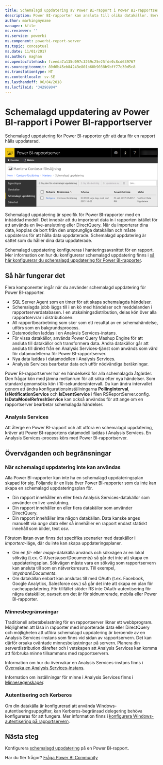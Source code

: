 ```yaml
---
title: Schemalagd uppdatering av Power BI-rapport i Power BI-rapportserver
description: Power BI-rapporter kan ansluta till olika datakällor. Beroende på hur data används, finns olika datakällor tillgängliga.
author: markingmyname
manager: kfile
ms.reviewer: ''
ms.service: powerbi
ms.component: powerbi-report-server
ms.topic: conceptual
ms.date: 11/01/2017
ms.author: maghan
ms.openlocfilehash: fceeda7a135d097c3269c25e25fde0c8cd639767
ms.sourcegitcommit: 80d6b45eb84243e801b60b9038b9bff77c30d5c8
ms.translationtype: HT
ms.contentlocale: sv-SE
ms.lasthandoff: 06/04/2018
ms.locfileid: "34296904"
---
```

# <a name="power-bi-report-scheduled-refresh-in-power-bi-report-server"></a>Schemalagd uppdatering av Power BI-rapport i Power BI-rapportserver
Schemalagd uppdatering för Power BI-rapporter gör att data för en rapport hålls uppdaterad.

![Schemalagd uppdatering i Power BI-rapportserver](media/scheduled-refresh/scheduled-refresh-success.png)

Schemalagd uppdatering är specifik för Power BI-rapporter med en inbäddad modell. Det innebär att du importerat data in i rapporten istället för att använda en live-anslutning eller DirectQuery. När du importerar dina data, kopplas de bort från den ursprungliga datakällan och måste uppdateras för att hålla data uppdaterade. Schemalagd uppdatering är sättet som du håller dina data uppdaterade.

Schemalagd uppdatering konfigureras i hanteringsavsnittet för en rapport. Mer information om hur du konfigurerar schemalagd uppdatering finns i [så här konfigurerar du schemalagd uppdatering för Power BI-rapporter](configure-scheduled-refresh.md).

## <a name="how-this-works"></a>Så här fungerar det
Flera komponenter ingår när du använder schemalagd uppdatering för Power BI-rapporter.

* SQL Server Agent som en timer för att skapa schemalagda händelser.
* Schemalagda jobb läggs till i en kö med händelser och meddelanden i rapportserverdatabasen. I en utskalningsdistribution, delas kön över alla rapportservrar i distributionen.
* All rapportbearbetning som sker som ett resultat av en schemahändelse, utförs som en bakgrundsprocess.
* Datamodellen laddas i en Analysis Services-instans.
* För vissa datakällor, används Power Query Mashup Engine för att ansluta till datakällor och transformera data. Andra datakällor går att ansluta till direkt från en Analysis Services-tjänst som används som värd för datamodellerna för Power BI-rapportserver.
* Nya data laddas i datamodellen i Analysis Services.
* Analysis Services bearbetar data och utför nödvändiga beräkningar.

Power BI-rapportserver har en händelsekö för alla schemalagda åtgärder. Den frågar kön med jämna mellanrum för att söka efter nya händelser. Som standard genomsöks kön i 10-sekundersintervall. Du kan ändra intervallet genom att ändra konfigurationsinställningarna **PollingInterval**, **IsNotificationService** och **IsEventService** i filen RSReportServer.config. **IsDataModelRefreshService** kan också användas för att ange om en rapportserver bearbetar schemalagda händelser.

### <a name="analysis-services"></a>Analysis Services
Att återge en Power BI-rapport och att utföra en schemalagd uppdatering, kräver att Power BI-rapportens datamodell laddas i Analysis Services. En Analysis Services-process körs med Power BI-rapportserver.

## <a name="considerations-and-limitations"></a>Överväganden och begränsningar
### <a name="when-scheduled-refresh-cant-be-used"></a>När schemalagd uppdatering inte kan användas
Alla Power BI-rapporter kan inte ha en schemalagd uppdateringsplan skapad för sig. Följande är en lista över Power BI-rapporter som du inte kan skapa en schemalagd uppdateringsplan för.

* Din rapport innehåller en eller flera Analysis Services-datakällor som använder en live-anslutning.
* Din rapport innehåller en eller flera datakällor som använder DirectQuery.
* Din rapport innehåller inte någon datakällan. Data kanske anges manuellt via *ange data* eller så innehåller en rapport endast statiskt innehåll som bilder, text osv.

Förutom listan ovan finns det specifika scenarier med datakällor i *importera*-läge, där du inte kan skapa uppdateringsplaner.

* Om en *fil*- eller *mapp*-datakälla används och sökvägen är en lokal sökväg (t.ex. C:\Users\user\Documents) så går det inte att skapa en uppdateringsplan. Sökvägen måste vara en sökväg som rapportservern kan ansluta till som en nätverksresurs. Till exempel, *\\myshare\Documents*.
* Om datakällan enbart kan anslutas till med OAuth (t.ex. Facebook, Google Analytics, Salesforce osv.) så går det inte att skapa en plan för cacheuppdatering. För tillfället stöder RS inte OAuth-autentisering för några datakällor, oavsett om det är för sidnumrerade, mobila eller Power BI-rapporter.

### <a name="memory-limits"></a>Minnesbegränsningar
Traditionell arbetsbelastning för en rapportserver liknar ett webbprogram. Möjligheten att läsa in rapporter med importerade data eller DirectQuery och möjligheten att utföra schemalagd uppdatering är beroende av en Analysis Services-instans som finns vid sidan av rapportservern. Det kan därför orsaka oväntade minnesbelastningar på servern. Planera din serverdistribution därefter och i vetskapen att Analysis Services kan komma att förbruka minne tillsammans med rapportservern.

Information om hur du övervakar en Analysis Services-instans finns i [Övervaka en Analysis Services-instans](https://docs.microsoft.com/sql/analysis-services/instances/monitor-an-analysis-services-instance).

Information om inställningar för minne i Analysis Services finns i [Minnesegenskaper](https://docs.microsoft.com/sql/analysis-services/server-properties/memory-properties).

### <a name="authentication-and-kerberos"></a>Autentisering och Kerberos
Om din datakälla är konfigurerad att använda Windows-autentiseringsuppgifter, kan Kerberos-begränsad delegering behöva konfigureras för att fungera. Mer information finns i [konfigurera Windows-autentisering på rapportservern](https://docs.microsoft.com/sql/reporting-services/security/configure-windows-authentication-on-the-report-server).

## <a name="next-steps"></a>Nästa steg
Konfigurera [schemalagd uppdatering](configure-scheduled-refresh.md) på en Power BI-rapport.

Har du fler frågor? [Fråga Power BI Community](https://community.powerbi.com/)

